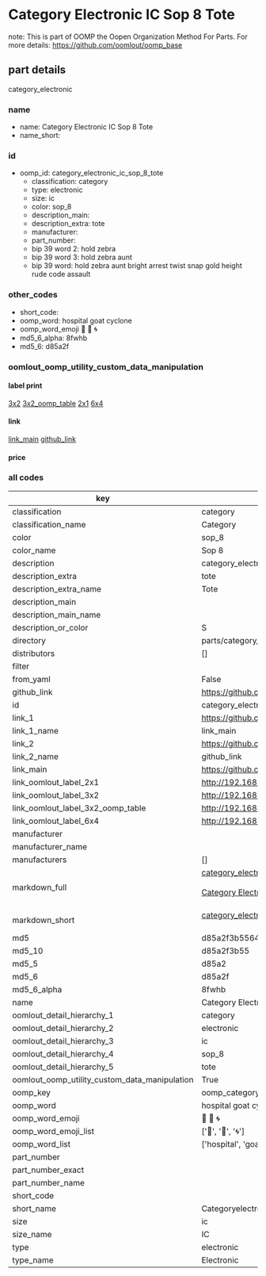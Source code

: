 # Category Electronic IC Sop 8 Tote  

note: This is part of OOMP the Oopen Organization Method For Parts. For more details: https://github.com/oomlout/oomp_base

##  part details



category_electronic

### name
* name: Category Electronic IC Sop 8 Tote
* name_short: 
### id
* oomp_id: category_electronic_ic_sop_8_tote
  * classification: category
  * type: electronic
  * size: ic
  * color: sop_8
  * description_main: 
  * description_extra: tote
  * manufacturer: 
  * part_number: 
  * bip 39 word 2: hold zebra
  * bip 39 word 3: hold zebra aunt
  * bip 39 word: hold zebra aunt bright arrest twist snap gold height rude code assault

### other_codes
* short_code: 
* oomp_word: hospital goat cyclone
* oomp_word_emoji :hospital: :goat: :cyclone:
* md5_6_alpha: 8fwhb
* md5_6: d85a2f






### oomlout_oomp_utility_custom_data_manipulation
#### label print
[3x2](http://192.168.1.245:1112/?label=oomp%208fwhb)
[3x2_oomp_table](http://192.168.1.107:1112/?label=oomp%208fwhb)
[2x1](http://192.168.1.242:1112/?label=oomp%208fwhb)
[6x4](http://192.168.1.55:1112/?label=oomp%208fwhb)    

#### link

[link_main](https://github.com/oomlout/oomlout_oomp_current_version_messy/tree/main/parts/category_electronic_ic_sop_8_tote) [github_link](https://github.com/oomlout/oomlout_oomp_part_src/tree/main/parts/category_electronic_ic_sop_8_tote)                             

#### price







### all codes 
| key | value |  
| --- | --- |  
| classification | category |  
| classification_name | Category |  
| color | sop_8 |  
| color_name | Sop 8 |  
| description | category_electronic |  
| description_extra | tote |  
| description_extra_name | Tote |  
| description_main |  |  
| description_main_name |  |  
| description_or_color | S  |  
| directory | parts/category_electronic_ic_sop_8_tote |  
| distributors | [] |  
| filter |  |  
| from_yaml | False |  
| github_link | https://github.com/oomlout/oomlout_oomp_part_src/tree/main/parts/category_electronic_ic_sop_8_tote |  
| id | category_electronic_ic_sop_8_tote |  
| link_1 | https://github.com/oomlout/oomlout_oomp_current_version_messy/tree/main/parts/category_electronic_ic_sop_8_tote |  
| link_1_name | link_main |  
| link_2 | https://github.com/oomlout/oomlout_oomp_part_src/tree/main/parts/category_electronic_ic_sop_8_tote |  
| link_2_name | github_link |  
| link_main | https://github.com/oomlout/oomlout_oomp_current_version_messy/tree/main/parts/category_electronic_ic_sop_8_tote |  
| link_oomlout_label_2x1 | http://192.168.1.242:1112/?label=oomp%208fwhb |  
| link_oomlout_label_3x2 | http://192.168.1.245:1112/?label=oomp%208fwhb |  
| link_oomlout_label_3x2_oomp_table | http://192.168.1.107:1112/?label=oomp%208fwhb |  
| link_oomlout_label_6x4 | http://192.168.1.55:1112/?label=oomp%208fwhb |  
| manufacturer |  |  
| manufacturer_name |  |  
| manufacturers | [] |  
| markdown_full | [category_electronic_ic_sop_8_tote](https://github.com/oomlout/oomlout_oomp_current_version_messy/tree/main/parts/category_electronic_ic_sop_8_tote)<br>[](https://github.com/oomlout/oomlout_oomp_current_version_messy/tree/main/parts/category_electronic_ic_sop_8_tote)<br>[Category Electronic Ic Sop 8 Tote](https://github.com/oomlout/oomlout_oomp_current_version_messy/tree/main/parts/category_electronic_ic_sop_8_tote)<br><br> |  
| markdown_short | [category_electronic_ic_sop_8_tote](https://github.com/oomlout/oomlout_oomp_current_version_messy/tree/main/parts/category_electronic_ic_sop_8_tote)<br><br> |  
| md5 | d85a2f3b556459abae0631c01ebfe364 |  
| md5_10 | d85a2f3b55 |  
| md5_5 | d85a2 |  
| md5_6 | d85a2f |  
| md5_6_alpha | 8fwhb |  
| name | Category Electronic IC Sop 8 Tote |  
| oomlout_detail_hierarchy_1 | category |  
| oomlout_detail_hierarchy_2 | electronic |  
| oomlout_detail_hierarchy_3 | ic |  
| oomlout_detail_hierarchy_4 | sop_8 |  
| oomlout_detail_hierarchy_5 | tote |  
| oomlout_oomp_utility_custom_data_manipulation | True |  
| oomp_key | oomp_category_electronic_ic_sop_8_tote |  
| oomp_word | hospital goat cyclone |  
| oomp_word_emoji | :hospital: :goat: :cyclone: |  
| oomp_word_emoji_list | [':hospital:', ':goat:', ':cyclone:'] |  
| oomp_word_list | ['hospital', 'goat', 'cyclone'] |  
| part_number |  |  
| part_number_exact |  |  
| part_number_name |  |  
| short_code |  |  
| short_name | Categoryelectronic |  
| size | ic |  
| size_name | IC |  
| type | electronic |  
| type_name | Electronic |  
